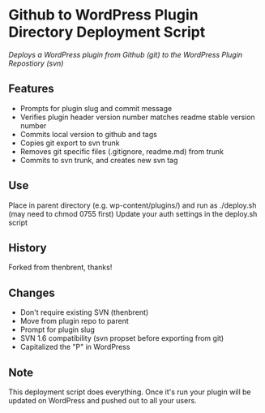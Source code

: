 Github to WordPress Plugin Directory Deployment Script
======================================================
*Deploys a WordPress plugin from Github (git) to the WordPress Plugin Repostiory (svn)*

Features
--------

* Prompts for plugin slug and commit message 
* Verifies plugin header version number matches readme stable version number
* Commits local version to github and tags
* Copies git export to svn trunk
* Removes git specific files (.gitignore, readme.md) from trunk
* Commits to svn trunk, and creates new svn tag

Use
---

Place in parent directory (e.g. wp-content/plugins/) and run as ./deploy.sh (may need to chmod 0755 first)
Update your auth settings in the deploy.sh script

History
-------

Forked from thenbrent, thanks!

Changes
-------

* Don't require existing SVN (thenbrent)
* Move from plugin repo to parent
* Prompt for plugin slug
* SVN 1.6 compatibility (svn propset before exporting from git)
* Capitalized the "P" in WordPress

Note
-----

This deployment script does everything. Once it's run your plugin will be updated on WordPress and pushed out to all your users. 
